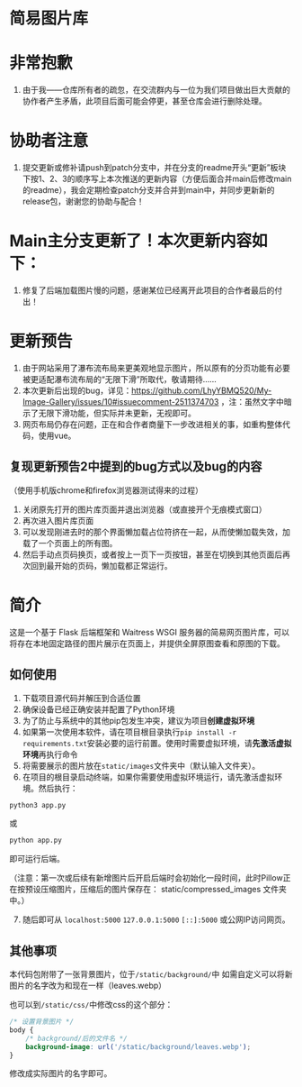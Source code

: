 # 简易图片库

# 非常抱歉

1. 由于我——仓库所有者的疏忽，在交流群内与一位为我们项目做出巨大贡献的协作者产生矛盾，此项目后面可能会停更，甚至仓库会进行删除处理。

# 协助者注意

1. 提交更新或修补请push到patch分支中，并在分支的readme开头“更新”板块下按1、2、3的顺序写上本次推送的更新内容（方便后面合并main后修改main的readme），我会定期检查patch分支并合并到main中，并同步更新新的release包，谢谢您的协助与配合！

# Main主分支更新了！本次更新内容如下：

1. 修复了后端加载图片慢的问题，感谢某位已经离开此项目的合作者最后的付出！

# 更新预告

1. 由于网站采用了瀑布流布局来更美观地显示图片，所以原有的分页功能有必要被更适配瀑布流布局的“无限下滑”所取代，敬请期待……
2. 本次更新后出现的bug，详见：https://github.com/LhyYBMQ520/My-Image-Gallery/issues/10#issuecomment-2511374703 ，注：虽然文字中暗示了无限下滑功能，但实际并未更新，无视即可。
3. 网页布局仍存在问题，正在和合作者商量下一步改进相关的事，如重构整体代码，使用vue。

## 复现更新预告2中提到的bug方式以及bug的内容

（使用手机版chrome和firefox浏览器测试得来的过程）
1. 关闭原先打开的图片库页面并退出浏览器（或直接开个无痕模式窗口）
2. 再次进入图片库页面
3. 可以发现刚进去时的那个界面懒加载占位符挤在一起，从而使懒加载失效，加载了一个页面上的所有图。
4. 然后手动点页码换页，或者按上一页下一页按钮，甚至在切换到其他页面后再次回到最开始的页码，懒加载都正常运行。

# 简介

这是一个基于 Flask 后端框架和 Waitress WSGI 服务器的简易网页图片库，可以将存在本地固定路径的图片展示在页面上，并提供全屏原图查看和原图的下载。

## 如何使用

1. 下载项目源代码并解压到合适位置
2. 确保设备已经正确安装并配置了Python环境
3. 为了防止与系统中的其他pip包发生冲突，建议为项目**创建虚拟环境**
4. 如果第一次使用本软件，请在项目根目录执行`pip install -r requirements.txt`安装必要的运行前置。使用时需要虚拟环境，请**先激活虚拟环境**再执行命令
5. 将需要展示的图片放在`static/images`文件夹中（默认输入文件夹）。
6. 在项目的根目录启动终端，如果你需要使用虚拟环境运行，请先激活虚拟环境。然后执行：
```sh
python3 app.py
```
或
```sh
python app.py
```

即可运行后端。

（注意：第一次或后续有新增图片后开启后端时会初始化一段时间，此时Pillow正在按预设压缩图片，压缩后的图片保存在：  static/compressed_images 文件夹中。）

7. 随后即可从 `localhost:5000` `127.0.0.1:5000` `[::]:5000` 或公网IP访问网页。

## 其他事项

本代码包附带了一张背景图片，位于`/static/background/`中
如需自定义可以将新图片的名字改为和现在一样（leaves.webp）

也可以到`/static/css/`中修改css的这个部分：

```css
/* 设置背景图片 */
body {
    /* background/后的文件名 */
    background-image: url('/static/background/leaves.webp');
}
```

修改成实际图片的名字即可。
